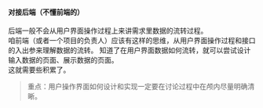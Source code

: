 #### 对接后端（不懂前端的）

后端一般不会从用户界面操作过程上来讲需求里数据的流转过程。  
咱前端（或者一个项目的负责人）应该有这样的思维，从用户界面操作过程和接口的入出参来理解数据的流转。
知道了在用户界面数据如何流转，就可以尝试设计输入数据的页面、展示数据的页面。  
这就需要些积累了。
> 重点：用户操作界面如何设计和实现一定要在讨论过程中在颅内尽量明确清晰。

